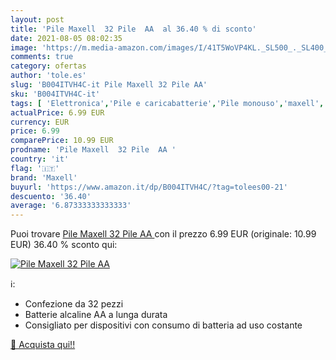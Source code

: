 ```yaml
---
layout: post
title: 'Pile Maxell  32 Pile  AA  al 36.40 % di sconto'
date: 2021-08-05 08:02:35
image: 'https://m.media-amazon.com/images/I/41T5WoVP4KL._SL500_._SL400_.jpg'
comments: true
category: ofertas
author: 'tole.es'
slug: 'B004ITVH4C-it Pile Maxell 32 Pile AA'
sku: 'B004ITVH4C-it'
tags: [ 'Elettronica','Pile e caricabatterie','Pile monouso','maxell', ]
actualPrice: 6.99 EUR
currency: EUR
price: 6.99
comparePrice: 10.99 EUR
prodname: 'Pile Maxell  32 Pile  AA '
country: 'it'
flag: '🇮🇹'
brand: 'Maxell'
buyurl: 'https://www.amazon.it/dp/B004ITVH4C/?tag=tolees00-21'
descuento: '36.40'
average: '6.87333333333333'
---
```


Puoi trovare [Pile Maxell  32 Pile  AA ](https://www.amazon.it/dp/B004ITVH4C/?tag=tolees00-21) con il prezzo 6.99 EUR (originale: 10.99 EUR) 36.40 % sconto qui:

[![Pile Maxell  32 Pile  AA ](https://m.media-amazon.com/images/I/41T5WoVP4KL._SL500_._SL400_.jpg)](https://www.amazon.it/dp/B004ITVH4C/?tag=tolees00-21)

ℹ️:

- Confezione da 32 pezzi
- Batterie alcaline AA a lunga durata
- Consigliato per dispositivi con consumo di batteria ad uso costante

[🛒 Acquista qui!!](https://www.amazon.it/dp/B004ITVH4C/?tag=tolees00-21)
